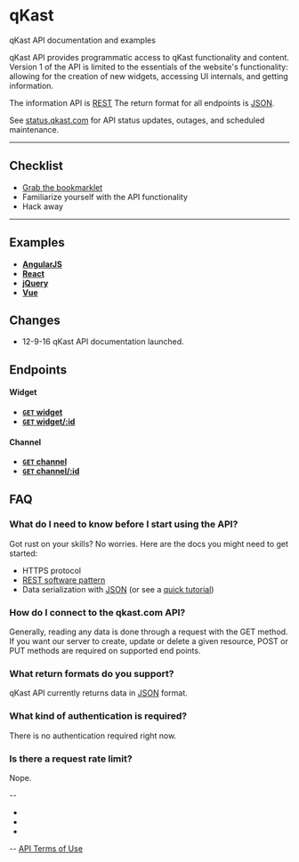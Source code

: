 # qKast
qKast API documentation and examples

qKast API provides programmatic access to qKast functionality and content.
Version 1 of the API is limited to the essentials of the website's functionality: allowing for the creation of new widgets, accessing UI internals, and getting information.

The information API is [REST](http://en.wikipedia.org/wiki/Representational_State_Transfer "RESTful")
The return format for all endpoints is [JSON](http://json.org/ "JSON").

See [status.qkast.com](http://status.qkast.com) for API status updates, outages, and scheduled maintenance.

***

## Checklist
* [Grab the bookmarklet](https://qkast.com)
* Familiarize yourself with the API functionality
* Hack away

***

## Examples

- **[AngularJS](http://)**
- **[React](http://)**
- **[jQuery](http://)**
- **[Vue](http://)**

## Changes

* 12-9-16 qKast API documentation launched.

## Endpoints

#### Widget

- **[<code>GET</code> widget](https://github.com/qkast/api-documentation/blob/master/endpoints/widget/GET_widgets.md)**
- **[<code>GET</code> widget/:id](https://github.com/qkast/api-documentation/blob/master/endpoints/widget/GET_widget_id.md)**

#### Channel

- **[<code>GET</code> channel](https://github.com/qkast/api-documentation/blob/master/endpoints/widget/GET_channels.md)**
- **[<code>GET</code> channel/:id](https://github.com/qkast/api-documentation/blob/master/endpoints/widget/GET_channel_id.md)**

## FAQ
### What do I need to know before I start using the API?
Got rust on your skills? No worries. Here are the docs you might need to get started:

- HTTPS protocol
- [REST software pattern][]
- Data serialization with [JSON][] (or see a [quick tutorial][])

### How do I connect to the qkast.com API?
Generally, reading any data is done through a request with the GET method. If you want our server to create, update or delete a given resource, POST or PUT methods are required on supported end points.

### What return formats do you support?
qKast API currently returns data in [JSON](http://json.org/ "JSON") format.

### What kind of authentication is required?
There is no authentication required right now.

### Is there a request rate limit?
Nope.

--
* [REST software pattern]: http://en.wikipedia.org/wiki/Representational_State_Transfer
* [JSON]: http://json.org
* [quick tutorial]: http://www.webmonkey.com/2010/02/get_started_with_json/

--
[API Terms of Use](https://cdn.rawgit.com/egfx/02afd9a1e3bebc667dd168a9690fafc6/raw/019163ad4be041a664698292e5a82174bb69a327/privacy.html)
